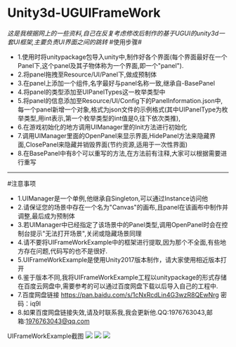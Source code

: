 # Unity3d-UGUIFrameWork
*这是我根据网上的一些资料,自己在反复考虑修改后制作的基于UGUI的unity3d一套UI框架,主要负责UI界面之间的跳转*
#使用步骤#
* 1.使用时将unitypackage包导入unity中,制作好各个界面(每个界面最好在一个Panel下,这个panel及其子物体称为一个界面,即一个"panel").
* 2.将panel拖拽至Resource/UI/Panel下,做成预制体
* 3.在panel上添加一个组件,名字最好与panel名称一致,继承自-BasePanel
* 4.将panel的类型添加至UIPanelTypes这一枚举类型中
* 5.将panel的信息添加至Resource/UI/Config下的PanelInformation.json中,每一个panel新增一个对象,格式为json文件的示例格式(其中UIPanelType为枚举类型,用int表示,第一个枚举类型的int值是0,往下依次类推),
* 6.在游戏初始化的地方调用UIManager里的Init方法进行初始化
* 7.调用UIManager里面的OpenPanel来显示界面,HidePanel方法来隐藏界面,ClosePanel来隐藏并销毁界面(节约资源,适用于一次性界面)
* 8.在BasePanel中有8个可以重写的方法,在方法前有注释,大家可以根据需要进行重写
- - -
#注意事项
* 1.UIManager是一个单例,他继承自Singleton,可以通过Instance访问他
* 2.请保证您的场景中存在一个名为"Canvas"的画布,且panel在该画布中制作并调整,最后成为预制体
* 3.若UIManager中已经指定了该场景中的Panel类型,调用OpenPanel时会在控制台提示"无法打开场景",关闭或隐藏场景同理
* 4.请不要将UIFrameWorkExample中的框架进行提取,因为那个不全面,有些地方存在问题,代码写的也不是很好.
* 5.UIFrameWorkExample是使用Unity2017版本制作，请大家使用相近版本打开
* 6.鉴于版本不同,我将UIFrameWorkExample工程以unitypackage的形式存储在百度云网盘中,需要参考的可以通过百度网盘下载以后导入自己的工程中.
* 7.百度网盘链接 https://pan.baidu.com/s/1cNxRcdLin4G3wzR8QEwNrg 密码：iq9l
* 8.如果百度网盘链接失效,请及时联系我,我会更新他.QQ:1976763043,邮箱:1976763043@qq.com

UIFrameWorkExample截图
![](https://i.imgur.com/ZwV1SyK.jpg)
![](https://i.imgur.com/92DAd6K.jpg)
![](https://i.imgur.com/N4aWQQs.jpg)